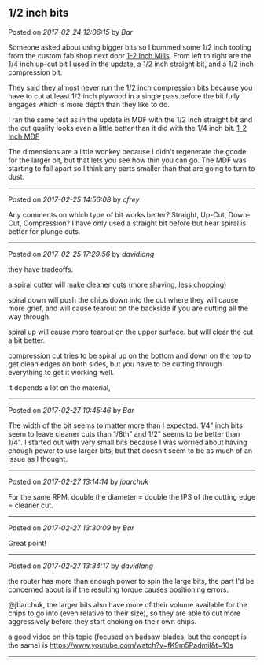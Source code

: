 ## 1/2 inch bits
Posted on *2017-02-24 12:06:15* by *Bar*

Someone asked about using bigger bits so I bummed some 1/2 inch tooling from the custom fab shop next door  [1-2 Inch Mills](//muut.com/u/maslowcnc/s1/:maslowcnc:Yxsj:12inchmills.jpg.jpg). From left to right are the 1/4 inch up-cut bit I used in the update, a 1/2 inch straight bit, and a 1/2 inch compression bit. 

They said they almost never run the 1/2 inch compression bits because you have to cut at least 1/2 inch plywood in a single pass before the bit fully engages which is more depth than they like to do. 

I ran the same test as in the update in MDF with the 1/2 inch straight bit and the cut quality looks even a little better than it did with the 1/4 inch bit.  [1-2 Inch MDF](//muut.com/u/maslowcnc/s1/:maslowcnc:cyRc:12inchmdf.jpg.jpg) 

The dimensions are a little wonkey because I didn't regenerate the gcode for the larger bit, but that lets you see how thin you can go. The MDF was starting to fall apart so I think any parts smaller than that are going to turn to dust.

---

Posted on *2017-02-25 14:56:08* by *cfrey*

Any comments on which type of bit works better? Straight, Up-Cut, Down-Cut, Compression? I have only used a straight bit before but hear spiral is better for plunge cuts.

---

Posted on *2017-02-25 17:29:56* by *davidlang*

they have tradeoffs.

a spiral cutter will make cleaner cuts (more shaving, less chopping)

spiral down will push the chips down into the cut where they will cause more grief, and will cause tearout on the backside if you are cutting all the way through.

spiral up will cause more tearout on the upper surface. but will clear the cut a bit better.

compression cut tries to be spiral up on the bottom and down on the top to get clean edges on both sides, but you have to be cutting through everything to get it working well.

it depends a lot on the material,

---

Posted on *2017-02-27 10:45:46* by *Bar*

The width of the bit seems to matter more than I expected. 1/4" inch bits seem to leave cleaner cuts than 1/8th" and 1/2" seems to be better than 1/4". I started out with very small bits because I was worried about having enough power to use larger bits, but that doesn't seem to be as much of an issue as I thought.

---

Posted on *2017-02-27 13:14:14* by *jbarchuk*

For the same RPM, double the diameter = double the IPS of the cutting edge = cleaner cut.

---

Posted on *2017-02-27 13:30:09* by *Bar*

Great point!

---

Posted on *2017-02-27 13:34:17* by *davidlang*

the router has more than enough power to spin the large bits, the part I'd be concerned about is if the resulting torque causes positioning errors.

@jbarchuk, the larger bits also have more of their volume available for the chips to go into (even relative to their size), so they are able to cut more aggressively before they start choking on their own chips.

a good video on this topic (focused on badsaw blades, but the concept is the same) is https://www.youtube.com/watch?v=fK9m5PadmiI&t=10s

---

